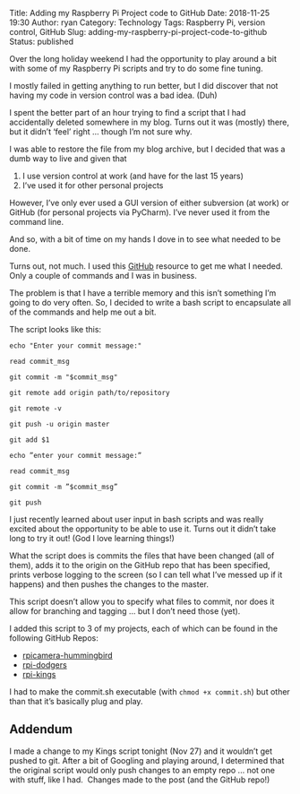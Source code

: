Title: Adding my Raspberry Pi Project code to GitHub
Date: 2018-11-25 19:30
Author: ryan
Category: Technology
Tags: Raspberry Pi, version control, GitHub
Slug: adding-my-raspberry-pi-project-code-to-github
Status: published

Over the long holiday weekend I had the opportunity to play around a bit with some of my Raspberry Pi scripts and try to do some fine tuning.

I mostly failed in getting anything to run better, but I did discover that not having my code in version control was a bad idea. (Duh)

I spent the better part of an hour trying to find a script that I had accidentally deleted somewhere in my blog. Turns out it was (mostly) there, but it didn’t ‘feel’ right … though I’m not sure why.

I was able to restore the file from my blog archive, but I decided that was a dumb way to live and given that

1.  I use version control at work (and have for the last 15 years)
2.  I’ve used it for other personal projects

However, I’ve only ever used a GUI version of either subversion (at work) or GitHub (for personal projects via PyCharm). I’ve never used it from the command line.

And so, with a bit of time on my hands I dove in to see what needed to be done.

Turns out, not much. I used this [GitHub](https://help.github.com/articles/adding-an-existing-project-to-github-using-the-command-line/) resource to get me what I needed. Only a couple of commands and I was in business.

The problem is that I have a terrible memory and this isn’t something I’m going to do very often. So, I decided to write a bash script to encapsulate all of the commands and help me out a bit.

The script looks like this:

    echo "Enter your commit message:" 

    read commit_msg

    git commit -m "$commit_msg"

    git remote add origin path/to/repository

    git remote -v

    git push -u origin master

    git add $1

    echo ”enter your commit message:”

    read commit_msg

    git commit -m ”$commit_msg”

    git push

I just recently learned about user input in bash scripts and was really excited about the opportunity to be able to use it. Turns out it didn’t take long to try it out! (God I love learning things!)

What the script does is commits the files that have been changed (all of them), adds it to the origin on the GitHub repo that has been specified, prints verbose logging to the screen (so I can tell what I’ve messed up if it happens) and then pushes the changes to the master.

This script doesn’t allow you to specify what files to commit, nor does it allow for branching and tagging … but I don’t need those (yet).

I added this script to 3 of my projects, each of which can be found in the following GitHub Repos:

-   [rpicamera-hummingbird](https://github.com/ryancheley/rpicamera-hummingbird)
-   [rpi-dodgers](https://github.com/ryancheley/rpi-dodgers)
-   [rpi-kings](https://github.com/ryancheley/rpi-kings)

I had to make the commit.sh executable (with `chmod +x commit.sh`) but other than that it’s basically plug and play.

## Addendum

I made a change to my Kings script tonight (Nov 27) and it wouldn’t get pushed to git. After a bit of Googling and playing around, I determined that the original script would only push changes to an empty repo ... not one with stuff, like I had.  Changes made to the post (and the GitHub repo!)
